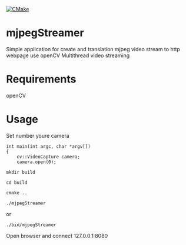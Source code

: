 [![CMake](https://github.com/ilyajob05/mjpegStreamer/actions/workflows/cmake.yml/badge.svg)](https://github.com/ilyajob05/mjpegStreamer/actions/workflows/cmake.yml)


# mjpegStreamer
Simple application for create and translation mjpeg video stream to http webpage use openCV
Multithread video streaming

# Requirements
openCV

# Usage
Set number youre camera 
```
int main(int argc, char *argv[])
{
    cv::VideoCapture camera;
    camera.open(0);

```

`mkdir build`

`cd build`

`cmake ..`

`./mjpegStreamer`

or

`./bin/mjpegStreamer`


Open browser and connect 127.0.0.1:8080




